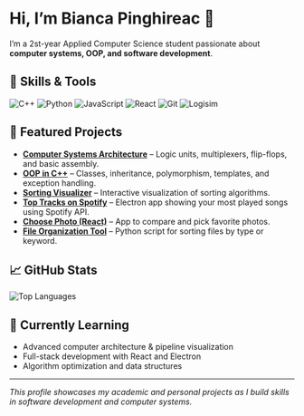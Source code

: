 # Hi, I’m Bianca Pinghireac 👋

I’m a 2st-year Applied Computer Science student passionate about **computer systems, OOP, and software development**.

## 🧰 Skills & Tools

![C++](https://img.shields.io/badge/-C++-00599C?logo=cplusplus&logoColor=white)
![Python](https://img.shields.io/badge/-Python-3776AB?logo=python&logoColor=white)
![JavaScript](https://img.shields.io/badge/-JavaScript-F7DF1E?logo=javascript&logoColor=black)
![React](https://img.shields.io/badge/-React-61DAFB?logo=react&logoColor=black)
![Git](https://img.shields.io/badge/-Git-F05032?logo=git&logoColor=white)
![Logisim](https://img.shields.io/badge/-Logisim-FF6F61)

## 📂 Featured Projects

- **[Computer Systems Architecture](https://github.com/BiancaPingh/Computer-Systems-Architecture)** – Logic units, multiplexers, flip-flops, and basic assembly.  
- **[OOP in C++](https://github.com/BiancaPingh/OOP-Cpp)** – Classes, inheritance, polymorphism, templates, and exception handling.  
- **[Sorting Visualizer](https://github.com/BiancaPingh/SortingVisualizer)** – Interactive visualization of sorting algorithms.  
- **[Top Tracks on Spotify](https://github.com/BiancaPingh/Top-Tracks-on-Spotify)** – Electron app showing your most played songs using Spotify API.  
- **[Choose Photo (React)](https://github.com/BiancaPingh/ChoosePhoto)** – App to compare and pick favorite photos.  
- **[File Organization Tool](https://github.com/BiancaPingh/FileOrganizationTool)** – Python script for sorting files by type or keyword.

## 📈 GitHub Stats
 
![Top Languages](https://github-readme-stats.vercel.app/api/top-langs/?username=BiancaPingh&layout=compact&theme=default)

## 🌱 Currently Learning

- Advanced computer architecture & pipeline visualization  
- Full-stack development with React and Electron  
- Algorithm optimization and data structures  

---

*This profile showcases my academic and personal projects as I build skills in software development and computer systems.*
